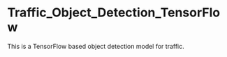 # Traffic_Object_Detection_TensorFlow
This is a TensorFlow based object detection model for traffic.
